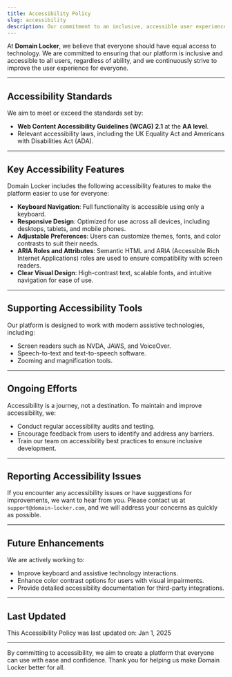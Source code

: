 ```yaml
---
title: Accessibility Policy
slug: accessibility
description: Our commitment to an inclusive, accessible user experience for all
---
```


At **Domain Locker**, we believe that everyone should have equal access to technology. We are committed to ensuring that our platform is inclusive and accessible to all users, regardless of ability, and we continuously strive to improve the user experience for everyone.

---

## Accessibility Standards
We aim to meet or exceed the standards set by:
- **Web Content Accessibility Guidelines (WCAG) 2.1** at the **AA level**.  
- Relevant accessibility laws, including the UK Equality Act and Americans with Disabilities Act (ADA).

---

## Key Accessibility Features
Domain Locker includes the following accessibility features to make the platform easier to use for everyone:
- **Keyboard Navigation**: Full functionality is accessible using only a keyboard.  
- **Responsive Design**: Optimized for use across all devices, including desktops, tablets, and mobile phones.  
- **Adjustable Preferences**: Users can customize themes, fonts, and color contrasts to suit their needs.  
- **ARIA Roles and Attributes**: Semantic HTML and ARIA (Accessible Rich Internet Applications) roles are used to ensure compatibility with screen readers.  
- **Clear Visual Design**: High-contrast text, scalable fonts, and intuitive navigation for ease of use.  

---

## Supporting Accessibility Tools
Our platform is designed to work with modern assistive technologies, including:
- Screen readers such as NVDA, JAWS, and VoiceOver.  
- Speech-to-text and text-to-speech software.  
- Zooming and magnification tools.  

---

## Ongoing Efforts
Accessibility is a journey, not a destination. To maintain and improve accessibility, we:
- Conduct regular accessibility audits and testing.  
- Encourage feedback from users to identify and address any barriers.  
- Train our team on accessibility best practices to ensure inclusive development.

---

## Reporting Accessibility Issues
If you encounter any accessibility issues or have suggestions for improvements, we want to hear from you. Please contact us at `support@domain-locker.com`, and we will address your concerns as quickly as possible.

---

## Future Enhancements
We are actively working to:
- Improve keyboard and assistive technology interactions.  
- Enhance color contrast options for users with visual impairments.  
- Provide detailed accessibility documentation for third-party integrations.  

---

## Last Updated
This Accessibility Policy was last updated on: Jan 1, 2025

---

By committing to accessibility, we aim to create a platform that everyone can use with ease and confidence. Thank you for helping us make Domain Locker better for all.
